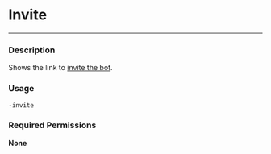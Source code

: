 # Invite
---
### Description
Shows the link to [invite the bot](https://discord.com/oauth2/authorize?client_id=740929714192908289&scope=bot&permissions=268823632).
### Usage
```
-invite
```
### Required Permissions
**None**